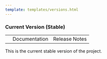 ```yaml
---
template: templates/versions.html
---
```


<!--
 * Copyright (c) 2019, WSO2 Inc. (http://www.wso2.org) All Rights Reserved.
 *
 * WSO2 Inc. licenses this file to you under the Apache License,
 * Version 2.0 (the "License"); you may not use this file except
 * in compliance with the License.
 * You may obtain a copy of the License at
 *
 * http://www.apache.org/licenses/LICENSE-2.0
 *
 * Unless required by applicable law or agreed to in writing,
 * software distributed under the License is distributed on an
 * "AS IS" BASIS, WITHOUT WARRANTIES OR CONDITIONS OF ANY
 * KIND, either express or implied. See the License for the
 * specific language governing permissions and limitations
 * under the License.
-->

### Current Version (Stable)

<table>
    <tbody>
        <tr>
            <th id="current-version-number"><!-- latest-version --></th>
            <td>
                <a id="current-version-documentation-link">Documentation</a>
            </td>
            <td>
                <a id="current-version-release-notes-link">Release Notes</a>
            </td>
        </tr>
    </tbody>
</table>

This is the current stable version of the project.

<!-- 

---

### Past Versions

<table>
    <tbody id="previous-versions"> /** Will populate from the script **/ </tbody>
</table>

-->